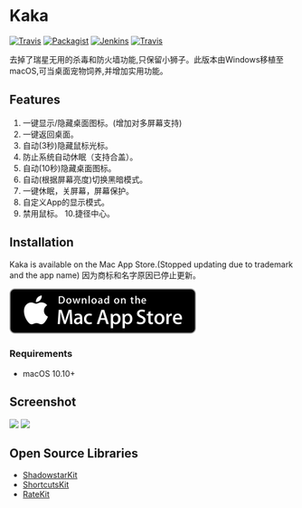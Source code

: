 # Kaka

[![Travis](https://img.shields.io/badge/build-passing-brightgreen.svg)](https://github.com/HsiangHo/Kaka)
[![Packagist](https://img.shields.io/badge/release-1.1.4-blue.svg)](https://itunes.apple.com/app/id1434172933)
[![Jenkins](https://img.shields.io/badge/license-MIT-red.svg)](https://github.com/HsiangHo/Kaka/blob/master/LICENSE)
[![Travis](https://img.shields.io/badge/platform-macOS-yellow.svg)]()

去掉了瑞星无用的杀毒和防火墙功能,只保留小狮子。此版本由Windows移植至macOS,可当桌面宠物饲养,并增加实用功能。

## Features

1. 一键显示/隐藏桌面图标。(增加对多屏幕支持)
2. 一键返回桌面。
3. 自动(3秒)隐藏鼠标光标。
4. 防止系统自动休眠（支持合盖）。
5. 自动(10秒)隐藏桌面图标。
6. 自动(根据屏幕亮度)切换黑暗模式。
7. 一键休眠，关屏幕，屏幕保护。
8. 自定义App的显示模式。
9. 禁用鼠标。
10.捷径中心。

## Installation

Kaka is available on the Mac App Store.(Stopped updating due to trademark and the app name)
因为商标和名字原因已停止更新。

[![download on the Mac App Store](img/MAS_badge.svg)](https://itunes.apple.com/app/id1434172933)

### Requirements

- macOS 10.10+

## Screenshot

<img src="img/Screen_Shot1.png" width="480px">
<img src="img/Screen_Shot2.png" width="480px">

## Open Source Libraries

- [ShadowstarKit](https://github.com/HsiangHo/ShadowstarKit)
- [ShortcutsKit](https://github.com/HsiangHo/ShortcutsKit)
- [RateKit](https://github.com/HsiangHo/RateKit)
